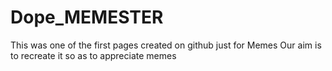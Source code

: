 # Dope_MEMESTER
This was one of the first pages created on github just for Memes
Our aim is to recreate it so as to appreciate memes

